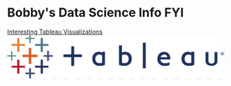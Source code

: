 # Bobby's Data Science Info FYI





[Interesting Tableau Visualizations](tableau_port/tableau_port.md)
![](tableau_port/tableau_logo.png)
